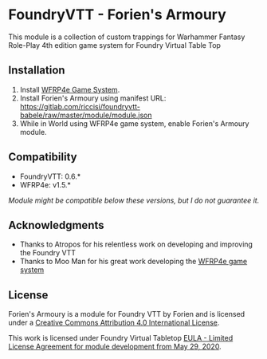 # FoundryVTT - Forien's Armoury

This module is a collection of custom trappings for Warhammer Fantasy Role-Play 4th edition game system for Foundry Virtual Table Top



## Installation

1. Install [WFRP4e Game System](https://github.com/CatoThe1stElder/WFRP-4th-Edition-FoundryVTT).
2. Install Forien's Armoury using manifest URL: https://gitlab.com/riccisi/foundryvtt-babele/raw/master/module/module.json
3. While in World using WFRP4e game system, enable Forien's Armoury module.


## Compatibility

* FoundryVTT: 0.6.*  
* WFRP4e: v1.5.*

*Module might be compatible below these versions, but I do not guarantee it.*

## Acknowledgments

* Thanks to Atropos for his relentless work on developing and improving the Foundry VTT
* Thanks to Moo Man for his great work developing the [WFRP4e game system](https://github.com/CatoThe1stElder/WFRP-4th-Edition-FoundryVTT)


## License

Forien's Armoury is a module for Foundry VTT by Forien and is licensed under a [Creative Commons Attribution 4.0 International License](http://creativecommons.org/licenses/by/4.0/).

This work is licensed under Foundry Virtual Tabletop [EULA - Limited License Agreement for module development from May 29, 2020](https://foundryvtt.com/article/license/).
